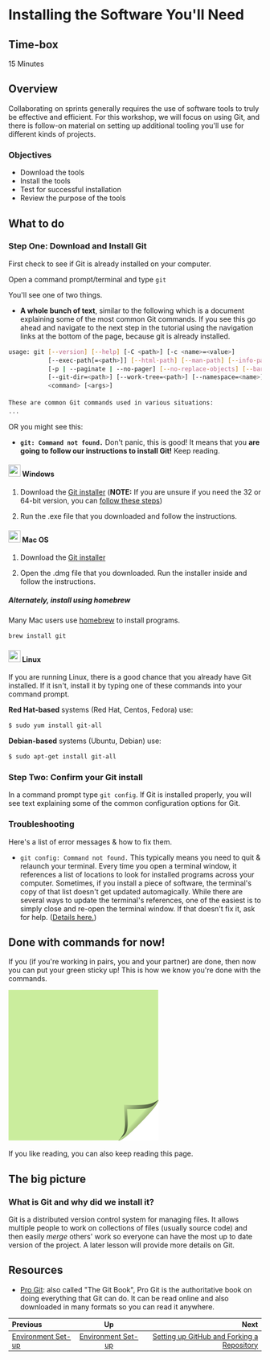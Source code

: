 <!-- begin auto-generated title section -->
# Installing the Software You'll Need
<!-- end auto-generated section -->


## Time-box

15 Minutes


## Overview

Collaborating on sprints generally requires the use of software tools to truly be effective and efficient. For this workshop, we will focus on using Git, and there is follow-on material on setting up additional tooling you'll use for different kinds of projects.

### Objectives

* Download the tools
* Install the tools
* Test for successful installation
* Review the purpose of the tools

## What to do

### Step One: Download and Install Git

First check to see if Git is already installed on your computer.

Open a command prompt/terminal and type `git`

You'll see one of two things.

- **A whole bunch of text**, similar to the following which is a document explaining some of the most common Git commands. If you see this go ahead and navigate to the next step in the tutorial using the navigation links at the bottom of the page, because git is already installed.

```bash
usage: git [--version] [--help] [-C <path>] [-c <name>=<value>]
           [--exec-path[=<path>]] [--html-path] [--man-path] [--info-path]
           [-p | --paginate | --no-pager] [--no-replace-objects] [--bare]
           [--git-dir=<path>] [--work-tree=<path>] [--namespace=<name>]
           <command> [<args>]

These are common Git commands used in various situations:
...
```

OR you might see this:

- **`git: Command not found.`** Don't panic, this is good! It means that you **are going to follow our instructions to install Git!** Keep reading.

#### <img src="images/windows_icon.jpg" width="24" height="24"> Windows 

1. Download the [Git installer](https://git-scm.com/downloads) (**NOTE:** If you are unsure if you need the 32 or 64-bit version, you can [follow these steps](https://support.microsoft.com/en-us/help/15056/windows-7-32-64-bit-faq))

3. Run the .exe file that you downloaded and follow the instructions.

#### <img src = "images/mac_icon.png" width="24" height="24"> Mac OS 

1. Download the [Git installer](https://git-scm.com/downloads)

2. Open the .dmg file that you downloaded. Run the installer inside and follow the instructions.

##### Alternately, install using homebrew

Many Mac users use [homebrew](http://brew.sh/) to install programs.

```bash
brew install git
```

#### <img src = "images/linux_icon.jpg" width="24" height="24"> Linux 

If you are running Linux, there is a good chance that you already have Git installed. If it isn't, install it by typing one of these commands into your command prompt.

**Red Hat-based** systems (Red Hat, Centos, Fedora) use:

```bash
$ sudo yum install git-all
```

**Debian-based** systems (Ubuntu, Debian) use:

```bash
$ sudo apt-get install git-all
```

### Step Two: Confirm your Git install

In a command prompt type `git config`. If Git is installed properly, you will see text explaining some of the common configuration options for Git.

### Troubleshooting

Here's a list of error messages & how to fix them.

- `git config: Command not found.` This typically means you need to quit & relaunch your terminal. Every time you open a terminal window, it references a list of locations to look for installed programs across your computer. Sometimes, if you install a piece of software, the terminal's copy of that list doesn't get updated automagically. While there are several ways to update the terminal's references, one of the easiest is to simply close and re-open the terminal window. If that doesn't fix it, ask for help. ([Details here.](https://unix.stackexchange.com/questions/86012/what-is-the-purpose-of-the-hash-command))

## Done with commands for now!

If you (if you're working in pairs, you and your partner) are done, then now you can put your green sticky up! This is how we know you're done with the commands.

![green sticky note](images/Sticky-Note-02-Green-300px.png)

If you like reading, you can also keep reading this page.

## The big picture

### What is Git and why did we install it?

Git is a distributed version control system for managing files. It allows multiple people to work on collections of files (usually source code) and then easily *merge* others' work so everyone can have the most up to date version of the project. A later lesson will provide more details on Git.

## Resources

* [Pro Git](https://git-scm.com/book/en/v2): also called "The Git Book", Pro Git is the authoritative book on doing everything that Git can do. It can be read online and also downloaded in many formats so you can read it anywhere.

<!-- begin auto-generated nav-links section -->
| Previous | Up | Next |
|:---------|:---:|-----:|
| [Environment Set-up](./environment_overview.md) | [Environment Set-up](./environment_overview.md) | [Setting up GitHub and Forking a Repository](./github_setup.md) |
<!-- end auto-generated section -->
